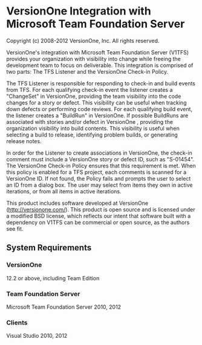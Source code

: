 # VersionOne Integration with Microsoft Team Foundation Server #
Copyright (c) 2008-2012 VersionOne, Inc.
All rights reserved.

VersionOne's integration with Microsoft Team Foundation Server (V1TFS) provides 
your organization with visibility into change while freeing the development 
team to focus on deliverable. This integration is comprised of two parts: The 
TFS Listener and the VersionOne Check-in Policy.

The TFS Listener is responsible for responding to check-in and build events 
from TFS. For each qualifying check-in event the listener creates a "ChangeSet" 
in VersionOne, providing the team visibility into the code changes for a story 
or defect. This visibility can be useful when tracking down defects or 
performing code reviews. For each qualifying build event, the listener creates 
a "BuildRun" in VersionOne. If possible BuildRuns are associated with stories 
and/or defect in VersionOne , providing the organization visibility into build 
contents. This visibility is useful when selecting a build to release, 
identifying problem builds, or generating release notes.

In order for the Listener to create associations in VersionOne, the check-in 
comment must include a VersionOne story or defect ID, such as "S-01454". The 
VersionOne Check-in Policy ensures that this requirement is met. When this 
policy is enabled for a TFS project, each comments is scanned for a VersionOne 
ID. If not found, the Policy fails and prompts the user to select an ID from a 
dialog box. The user may select from items they own in active iterations, or 
from all items in active iterations.

This product includes software developed at VersionOne 
(http://versionone.com/). This product is open source and is licensed under a 
modified BSD license, which reflects our intent that software built with a 
dependency on V1TFS can be commercial or open source, as the authors see fit.

## System Requirements ##

### VersionOne ###
12.2 or above, including Team Edition

### Team Foundation Server ###
Microsoft Team Foundation Server 2010, 2012

### Clients ###
Visual Studio 2010, 2012
